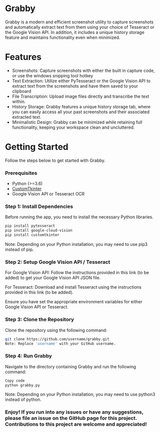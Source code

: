 # Grabby
Grabby is a modern and efficient screenshot utility to capture screenshots and automatically extract text from them using your choice of Tesseract or the Google Vision API. In addition, it includes a unique history storage feature and maintains functionality even when minimized.

# Features
* Screenshots: Capture screenshots with either the built in capture code, or use the windows snipping tool hotkey
* Text Extraction: Utilize either PyTesseract or the Google Vision API to extract text from the screenshots and have them saved to your clipboard
* File Transcription: Upload image files directly and transcribe the text within.
* History Storage: Grabby features a unique history storage tab, where you can easily access all your past screenshots and their associated extracted text.
* Minimalistic Design: Grabby can be minimized while retaining full functionality, keeping your workspace clean and uncluttered.

# Getting Started
Follow the steps below to get started with Grabby.

### Prerequisites
* Python (>=3.6)
* [CustomTkinter](https://github.com/TomSchimansky/CustomTkinter)
* Google Vision API or Tesseract OCR

### Step 1: Install Dependencies
Before running the app, you need to install the necessary Python libraries.

```bash
pip install pytesseract
pip install google-cloud-vision
pip install customtkinter
```
Note: Depending on your Python installation, you may need to use pip3 instead of pip.

### Step 2: Setup Google Vision API / Tesseract
For Google Vision API: Follow the instructions provided in this link (to be added) to get your Google Vision API JSON file.

For Tesseract: Download and install Tesseract using the instructions provided in this link (to be added).

Ensure you have set the appropriate environment variables for either Google Vision API or Tesseract.

### Step 3: Clone the Repository
Clone the repository using the following command:

```bash
git clone https://github.com/username/grabby.git
Note: Replace 'username' with your GitHub username.
```

### Step 4: Run Grabby
Navigate to the directory containing Grabby and run the following command:

```bash
Copy code
python grabby.py
```

Note: Depending on your Python installation, you may need to use python3 instead of python.

### Enjoy! If you run into any issues or have any suggestions, please file an issue on the GitHub page for this project. Contributions to this project are welcome and appreciated!
